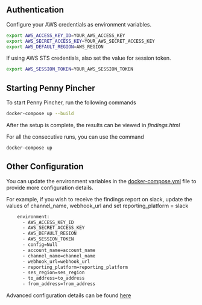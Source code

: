 ## Authentication
Configure your AWS credentials as environment variables.
```bash
export AWS_ACCESS_KEY_ID=YOUR_AWS_ACCESS_KEY
export AWS_SECRET_ACCESS_KEY=YOUR_AWS_SECRET_ACCESS_KEY
export AWS_DEFAULT_REGION=AWS_REGION
```
If using AWS STS credentials, also set the value for session token.
```bash
export AWS_SESSION_TOKEN=YOUR_AWS_SESSION_TOKEN
```

## Starting Penny Pincher
To start Penny Pincher, run the following commands

```bash
docker-compose up --build
```
After the setup is complete, the results can be viewed in *findings.html*

For all the consecutive runs, you can use the command
```bash
docker-compose up 
```

## Other Configuration

You can update the environment variables in the [docker-compose.yml](../docker-compose.yml) file to provide more configuration details.

For example, if you wish to receive the findings report on slack, update the values of
channel_name, webhook_url and set reporting_platform = slack
    
```bash
    environment:  
      - AWS_ACCESS_KEY_ID
      - AWS_SECRET_ACCESS_KEY
      - AWS_DEFAULT_REGION
      - AWS_SESSION_TOKEN
      - config=Null
      - account_name=account_name
      - channel_name=channel_name
      - webhook_url=webhook_url
      - reporting_platform=reporting_platform
      - ses_region=ses_region
      - to_address=to_address
      - from_address=from_address
```
Advanced configuration details can be found [here](../docs/advanced_settings.md)